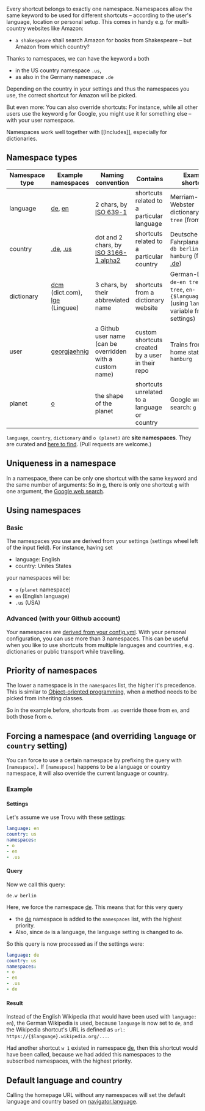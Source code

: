 Every shortcut belongs to exactly one namespace. Namespaces allow the same keyword to be used for different shortcuts – according to the user's language, location or personal setup. This comes in handy e.g. for multi-country websites like Amazon:

- `a shakespeare` shall search Amazon for books from Shakespeare – but Amazon from which country?

Thanks to namespaces, we can have the keyword `a` both

- in the US country namespace `.us`,
- as also in the Germany namespace `.de`

Depending on the country in your settings and thus the namespaces you use, the correct shortcut for Amazon will be picked.

But even more: You can also override shortcuts: For instance, while all other users use the keyword `g` for Google, you might use it for something else – with your user namespace.

Namespaces work well together with [[Includes]], especially for dictionaries.

## Namespace types

Namespace type | Example namespaces | Naming convention | Contains | Example shortcuts
--- | --- | --- | --- | ---
language | [de](https://github.com/trovu/trovu-data/tree/master/shortcuts/de.yml), [en](https://github.com/trovu/trovu-data/tree/master/shortcuts/en.yml) | 2 chars, by [ISO 639-1](http://en.wikipedia.org/wiki/List_of_ISO_639-1_codes) | shortcuts related to a particular language | Merriam-Webster dictionary: `mw tree` (from [en](https://github.com/trovu/trovu-data/blob/master/shortcuts/en.yml))
country | [.de](https://github.com/trovu/trovu-data/tree/master/shortcuts/.de.yml), [.us](https://github.com/trovu/trovu-data/tree/master/shortcuts/.us.yml) | dot and 2 chars, by [ISO 3166-1 alpha2](https://en.wikipedia.org/wiki/ISO_3166-1_alpha-2) | shortcuts related to a particular country | Deutsche Bahn Fahrplanauskunft: `db berlin, hamburg` (from [.de](https://github.com/trovu/trovu-data/blob/master/shortcuts/.de.yml))
dictionary | [dcm](https://github.com/trovu/trovu-data/tree/master/shortcuts/dcm.yml) (dict.com), [lge](https://github.com/trovu/trovu-data/tree/master/shortcuts/lge.yml) (Linguee) | 3 chars, by their abbreviated name | shortcuts from a dictionary website | German-English: `de-en tree`, `en-de tree`, `en-{$language} tree` (using `language` variable from settings)
user | [georgjaehnig](https://github.com/georgjaehnig/trovu-data/tree/master/shortcuts/)| a Github user name (can be overridden with a custom name) | custom shortcuts created by a user in their repo | Trains from my home station: `db> hamburg`
planet | [o](https://github.com/trovu/trovu-data/tree/master/shortcuts/o.yml)| the shape of the planet |         shortcuts unrelated to a language or country | Google web search: `g berlin`

`language`, `country`, `dictionary`  and `o (planet)` are __site namespaces__. They are curated and 
[here to find](https://github.com/trovu/trovu-data/tree/master/shortcuts). (Pull requests are welcome.)

## Uniqueness in a namespace

In a namespace, there can be only one shortcut with the same keyword and the same number of arguments: So in [o](https://github.com/trovu/trovu-data/tree/master/shortcuts/o), there is only one shortcut `g` with one argument, the [Google web search](https://github.com/trovu/trovu-data/blob/master/shortcuts/o/g/1.yml).

## Using namespaces

### Basic

The namespaces you use are derived from your settings (settings wheel left of the input field). For instance, having set

- language: English
- country: Unites States

your namespaces will be:

- `o` (`planet` namespace)
- `en` (English language)
- `.us` (USA)

### Advanced (with your Github account)

Your namespaces are [derived from your config.yml](https://github.com/trovu/trovu.github.io/wiki/Advanced-settings-&-personal-shortcuts). With your personal configuration, you can use more than 3 namespaces. This can be useful when you like to use shortcuts from multiple languages and countries, e.g. dictionaries or public transport while travelling. 

## Priority of namespaces

The lower a namespace is in the `namespaces` list, the higher it's precedence. This is similar to [Object-oriented programming](https://en.wikipedia.org/wiki/Object-oriented_programming), when a method needs to be picked from inheriting classes.

So in the example before, shortcuts from `.us` override those from `en`, and both those from `o`. 

## Forcing a namespace (and overriding `language` or `country` setting)

You can force to use a certain namespace by prefixing the query with `[namespace].` If `[namespace]` happens to be a language or country namespace, it will also override the current language or country. 

### Example
#### Settings

Let's assume we use Trovu with these [settings](https://github.com/trovu/trovu-data-user/blob/master/config.yml):

```yaml
language: en
country: us
namespaces:
- o
- en
- .us
```

#### Query
Now we call this query:

    de.w berlin

Here, we force the namespace [de](https://github.com/trovu/trovu-data/blob/master/shortcuts/de.yml). This means that for this very query

- the [de](https://github.com/trovu/trovu-data/blob/master/shortcuts/de.yml) namespace is added to the `namespaces` list, with the highest priority.
- Also, since `de` is a language, the language setting is changed to `de`.

So this query is now processed as if the settings were:

```yaml
language: de
country: us
namespaces:
- o
- en
- .us
- de
```

#### Result

Instead of the English Wikipedia (that would have been used with `language: en`), the German Wikipedia is used, because `language` is now set to  `de`, and the Wikipedia shortcut's URL is defined as `url: https://{$language}.wikipedia.org/...`.

Had another shortcut `w 1` existed in namespace [de](https://github.com/trovu/trovu-data/blob/master/shortcuts/de.yml), then this shortcut would have been called, because we had added this namespaces to the subscribed namespaces, with the highest priority.

## Default language and country

Calling the homepage URL without any namespaces will set the default language and country based on [navigator.language](https://developer.mozilla.org/en-US/docs/Web/API/NavigatorLanguage/language).